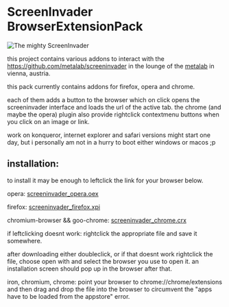 ScreenInvader BrowserExtensionPack
=============

![The mighty ScreenInvader](http://metalab.github.com/ScreenInvader/images/logo.png)

this project contains various addons to interact with the https://github.com/metalab/screeninvader in the lounge of the [metalab](http://metalab.at) in vienna, austria.

this pack currently contains addons for firefox, opera and chrome.

each of them adds a button to the browser which on click opens the screeninvader interface and loads the url of the active tab.
the chrome (and maybe the opera) plugin also provide rightclick contextmenu buttons when you click on an image or link.


work on konqueror, internet explorer and safari versions might start one day, but i personally am not in a hurry to boot either windows or macos ;p

installation:
-------------

to install it may be enough to leftclick the link for your browser below.

opera: [screeninvader_opera.oex](https://github.com/manarius/ScreenInvader_BrowserExtensionPack/raw/master/screeninvader_opera.oex)

firefox: [screeninvader_firefox.xpi](https://github.com/manarius/ScreenInvader_BrowserExtensionPack/raw/master/screeninvader_firefox.xpi)

chromium-browser && goo-chrome: [screeninvader_chrome.crx](https://github.com/manarius/ScreenInvader_BrowserExtensionPack/raw/master/screeninvader_chrome.crx)

if leftclicking doesnt work:
rightclick the appropriate file and save it somewhere.

after downloading either doubleclick, or if that doesnt work rightclick the file, choose open with and select the browser you use to open it.
an installation screen should pop up in the browser after that.

iron, chromium, chrome: point your browser to chrome://chrome/extensions and then drag and drop the file into the browser to circumvent the "apps have to be loaded from the appstore" error.
